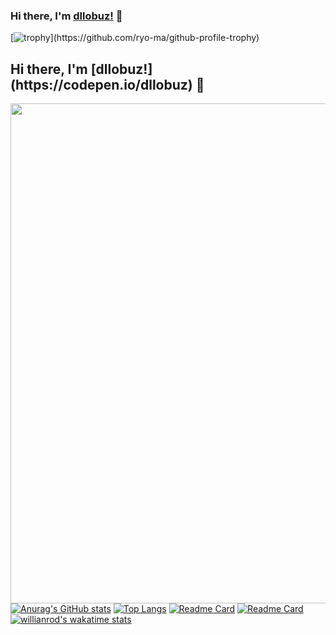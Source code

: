 ### Hi there, I'm [dllobuz!](https://codepen.io/dllobuz) 👋
[![trophy](https://github-profile-trophy.vercel.app/?username=dllobuz&theme=onedark&no-frame=true")](https://github.com/ryo-ma/github-profile-trophy)
<h2>Hi there, I'm [dllobuz!](https://codepen.io/dllobuz) 👋</h2>
<a href="https://github.com/ryo-ma/github-profile-trophy">
  <img width=800 src="https://github-profile-trophy.vercel.app/?username=dllobuz&theme=onedark&no-frame=true/>
</a>

---
[![Anurag's GitHub stats](https://github-readme-stats.vercel.app/api?username=dllobuz&show_icons=true&theme=radical)](https://github.com/anuraghazra/github-readme-stats)
[![Top Langs](https://github-readme-stats.vercel.app/api/top-langs/?username=dllobuz&layout=compact&theme=radical)](https://github.com/anuraghazra/github-readme-stats)
[![Readme Card](https://github-readme-stats.vercel.app/api/pin/?username=dllobuz&repo=gulpfile&theme=radical)](https://github.com/anuraghazra/github-readme-stats)
[![Readme Card](https://github-readme-stats.vercel.app/api/pin/?username=dllobuz&repo=gulpfile-lite&theme=radical)](https://github.com/anuraghazra/github-readme-stats)
[![willianrod's wakatime stats](https://github-readme-stats.vercel.app/api/wakatime?username=dllobuz&theme=radical)](https://github.com/anuraghazra/github-readme-stats)
